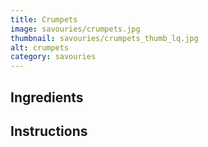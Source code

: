 ```yaml
---
title: Crumpets
image: savouries/crumpets.jpg
thumbnail: savouries/crumpets_thumb_lq.jpg
alt: crumpets
category: savouries
---
```


## Ingredients

## Instructions
